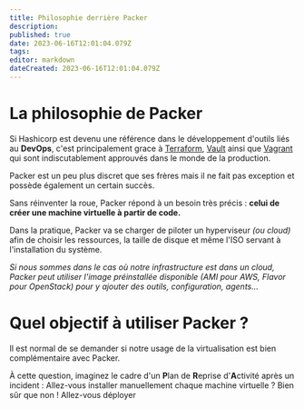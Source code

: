 ```yaml
---
title: Philosophie derrière Packer
description: 
published: true
date: 2023-06-16T12:01:04.079Z
tags: 
editor: markdown
dateCreated: 2023-06-16T12:01:04.079Z
---
```


# La philosophie de Packer

Si Hashicorp est devenu une référence dans le développement d'outils liés au **DevOps**, c'est principalement grace à [Terraform](https://terraform.io), [Vault](https://www.vaultproject.io/) ainsi que [Vagrant](https://www.vagrantup.com/) qui sont indiscutablement approuvés dans le monde de la production.

Packer est un peu plus discret que ses frères mais il ne fait pas exception et possède également un certain succès.

Sans réinventer la roue, Packer répond à un besoin très précis : **celui de créer une machine virtuelle à partir de code.**

Dans la pratique, Packer va se charger de piloter un hyperviseur *(ou cloud)* afin de choisir les ressources, la taille de disque et même l'ISO servant à l'installation du système. 

*Si nous sommes dans le cas où notre infrastructure est dans un cloud, Packer peut utiliser l'image préinstallée disponible (AMI pour AWS, Flavor pour OpenStack) pour y ajouter des outils, configuration, agents...*

# Quel objectif à utiliser Packer ?

Il est normal de se demander si notre usage de la virtualisation est bien complémentaire avec Packer. 

À cette question, imaginez le cadre d'un **P**lan de **R**eprise d'**A**ctivité après un incident : Allez-vous installer manuellement chaque machine virtuelle ? Bien sûr que non ! Allez-vous déployer  
